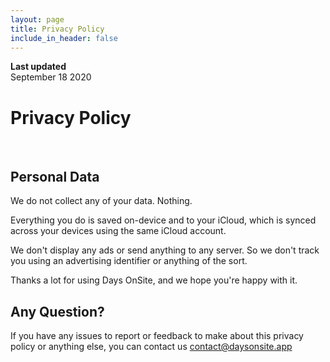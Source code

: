 ```yaml
---
layout: page
title: Privacy Policy
include_in_header: false
---
```


**Last updated**  
September 18 2020

# Privacy Policy

<br>

## Personal Data
We do not collect any of your data. Nothing.

Everything you do is saved on-device and to your iCloud, which is synced across your devices using the same iCloud account.


We don't display any ads or send anything to any server. So we don't track you using an advertising identifier or anything of the sort.

Thanks a lot for using Days OnSite, and we hope you're happy with it. 
<br>

## Any Question?
If you have any issues to report or feedback to make about this privacy policy or anything else, you can contact us [contact@daysonsite.app](mailto:contact@daysonsite.app)
